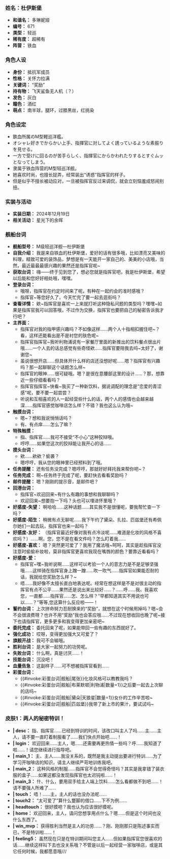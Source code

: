 ### 姓名：杜伊斯堡
* **和谐名：** 多琳妮娅
* **编号：** 671
* **类型：** 轻巡
* **稀有度：** 超稀有
* **阵营：** 铁血


### 角色人设
* **身份：** 抵抗军成员
* **性格：** 关怀力拉满
* **关键词：** “奖励”
* **持有物：** 飞天鲨鱼无人机（？）
* **发色：** 灰白
* **瞳色：** 酒红
* **萌点：** 南半球，腿环，过膝黑丝，红挑染


### 角色设定
* 鉄血所属のM型軽巡洋艦。
* オシャレ好きでからかい上手、指揮官に対してよく誘っているような素振りを見せる。
* 一方で受けに回るのが苦手らしく、指揮官にからかわれたりするとすぐムッとなってしまう。
* 隶属于铁血阵营的M型轻巡洋舰。
* 她喜欢时尚，也擅长捉弄，经常装出“诱惑”指挥官的样子。
* 但是似乎不擅长被动应对，一旦被指挥官反过来调侃，就会立刻恼羞成怒闹别扭。


### 实装与活动
* **实装日期：** 2024年12月19日
* **相关活动：** 星光下的余晖


### 舰船台词
* **舰船型号：** M级轻巡洋舰—杜伊斯堡
* **自我介绍：** 我是来自铁血的杜伊斯堡，爱好的话有很多哦，比如漂亮又美味的料理，精致可爱的装饰品，梦想是有一天能开一家自己的、美美的小店哦，当然，最近最最最感兴趣的果然还是指挥官呢~
* **获取台词：** 嗨——终于见到您了，想必您就是指挥官吧，我是杜伊斯堡，希望以后能和您好好相处哦，嘿嘿。
* **登录台词：**
  * 哦呀，指挥官在约定时间来了呢，有种在一起约会的准时感哦？
  * 指挥官~等您好久了，今天忙完了要一起去逛街吗？
* **查看详情：** 欸~指挥官是喜欢一上来就打听这种隐私问题的类型吗？嘿嘿~如果是指挥官我可以回答哦，不过作为交换，指挥官也要把自己的秘密告诉我才行吧？
* **主界面：**
  * 指挥官对我的指甲感兴趣吗？不如像这样……两个人十指相扣握住吧~？看，这样还能看出是不是衬您的肤色呢~
  * 指挥官指挥官~我听利物浦说有一家餐厅里面的新推出的饮料餐点很出片哦……一个人去的话总感觉有些奇怪欸……指挥官要陪我去吗~太好了，谢谢您~
  * 虽说很想开店……但具体开什么样的店还没想好呢……嗯？指挥官有兴趣吗？那一起聊聊这个话题怎么样~
  * 指挥官的眼神……很可疑哦。嗯？是很在意腰部这里的设计……？那，想靠近一些仔细看看吗？
  * 指挥官指挥官~快看~我买了一种新饮料，据说调配的理念是“恋爱的青涩感”呢，要不要一起尝尝？
  * 听说和互相喜欢的人一起经营些什么的话，两个人的感情也会越来越深……指挥官感觉咖啡店怎么样？不错？我也这么认为哦~
* **触摸台词：**
  * 嗯~？想和我说悄悄话吗？
  * 有、有点痒……怎么了嘛？
* **特殊触摸：**
  * 指、指挥官……我可不接受“不小心”这种狡辩哦。
  * 哼哼……如果您这次的狡辩能让我开心的话……
* **摸头台词：**
  * 欸……欸欸？偷袭？
  * 嗯哼哼，我从您的眼神里已经预料到了哦。
* **任务提醒：** 还有任务没完成？嗯哼哼，那就好好拜托我来帮你吧~？
* **任务完成：** 啊~任务终于完成了呢，要赶快去看看奖励吗？
* **邮件提醒：** 嗯？刚刚的提示音，是邮件吧？
* **回港台词：**
  * 指挥官~欢迎回来~有什么有趣的事想和我聊聊吗？
  * 欢迎回来~想要抱一下吗？头也可以埋进怀里哦？
* **好感度-失望：** 啊哈哈……这种话题……其实我不是很懂呢，要我帮忙查一下吗？
* **好感度-陌生：** 稍微有点无聊呢……我下午约了黛朵、扎拉、匹兹堡还有希佩尔她们一起去玩，指挥官也来一起吗？
* **好感度-友好：** （指挥官最近好像对我有点冷淡呢……难道是化妆的风格不喜欢吗？）……啊，您，您不是在看文件吗？怎么盯着我……
* **好感度-喜欢：** 嗯？突然更可爱了？我用了魔法哦~呵呵，其实是趁指挥官没注意时偷偷补妆啦，莫非指挥官更喜欢我现在嘴唇的颜色？要靠近看看吗？
* **好感度-爱：**
  * 指挥官~嘿~我听说啊……这样可以考验一个人的意志力是不是足够坚强哦……这样骑在指挥官身上蹭一蹭……吹一吹气……指挥官如果能忍耐的话，我就给您奖励怎么样？~
  * 唔……我好像不太擅长直白地表达呢。经常在想这样是不是对很主动的指挥官有点不公平……果然还是说出来比较好……？……呼……我、我喜欢您，一直都……指挥官……怎、怎么样？“早都知道其实不用说也可以……？”等等,您这算什么反应啦——！
* **誓约台词：** 上次拼命努力忍耐换来的“奖励”，就想在这个时候用掉吗？嗯~会不会很浪费呀？也许不用“奖励”我也会答应哦……不过现在想收回也晚了呢~接下也请指挥官，更多更多和我变得更加亲密吧~
* **委托完成：** 委托回来了呢，如果能带回一些有趣的东西就好了。
* **强化成功：** 哎呀，变得更加强大又可爱了？
* **旗舰开战：** 我可不会输哦。
* **胜利台词：** 是大家一起努力的功劳呢。
* **失败台词：** 什么啊，真是讨厌……！
* **技能台词：** 沉没吧！
* **血量告急：** 这副样子……可不想被指挥官看到……
* **彩蛋台词：**
  * {{#invoke:彩蛋台词|舰船|尾张}}化妆风格可以教教我吗？
  * {{#invoke:彩蛋台词|舰船|布莱默顿|利物浦|数量=1}}之后要一起去上次聊的店吗~
  * {{#invoke:彩蛋台词|舰船|黛朵|天狼星|数量=1}}女仆的工作辛苦啦~
  * {{#invoke:彩蛋台词|舰船|匹兹堡}}我带了新上市的果汁，要试试吗~


### 皮肤1：两人的秘密特训！
* **| desc：** 指、指挥官……已经到特训的时间，该改口叫主人了吗……主……主人，请不要一直盯着制服看了……我们快点开始吧……！
* **| login：** 欢迎回来……主人，嗯……还需要再更热情一些吗？呼……我知道了啦……！请您继续进行指导吧。
* **| main_1：** 主、主人……我没关系的，既然是我主动提出要进行特训……为了学习开咖啡店的知识，请主人继续严苛地训练我吧。
* **| main_2：** 这种风格的制服……指挥官不会觉得奇怪吗？其实是我拿错了装衣服的盒子……如果这都没发现指挥官也太迟钝啦……！
* **| main_3：** 什、什么，要用双手给主人端上饮料……怎么看都做不到吧……！请不要强人所难了……
* **| touch：** 唔！……主，主人的话也没办法呢……
* **| touch2：** “太可爱了”算什么蹩脚的借口……下不为例……
* **| headtouch：** 很好摸吧？我也认为应该很好摸呢。
* **| home：** 欢迎回来，主人，请问您想享用点什么？嗯……但是这个时间也没什么东西了。
* **| win_mvp：** 获得胜利当然是主人的功劳……？刚、刚刚那只是陈述事实而已，不是特训啦……！
* **| feeling5：** 虽然现在只是在特训期间叫您主人……但如果指挥官您很喜欢的话……继续这样叫下去也没关系哦？不管是以后一起经营一家咖啡店，或是其它任何时候，我都愿意哦///

